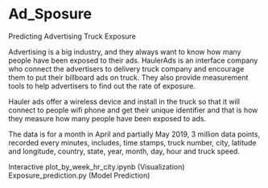 # Ad_Sposure
Predicting Advertising Truck Exposure

Advertising is a big industry, and they always want to know how many people have been exposed to their ads. HaulerAds is an interface company who connect the advertisers to delivery truck company and encourage them to put their billboard ads on truck. They also provide measurement tools to help advertisers to find out the rate of exposure.

Hauler ads offer a wireless device and install in the truck so that it will connect to people wifi phone and get their unique identifier and that is how they measure how many people have been exposed to ads.

The data is for a month in April and partially May 2019, 3 million data points, recorded every minutes, includes, time stamps, truck number, city, latitude and longitude, country, state, year, month, day, hour and truck speed.

Interactive plot_by_week_hr_city.ipynb (Visualization)
Exposure_prediction.py (Model Prediction)



